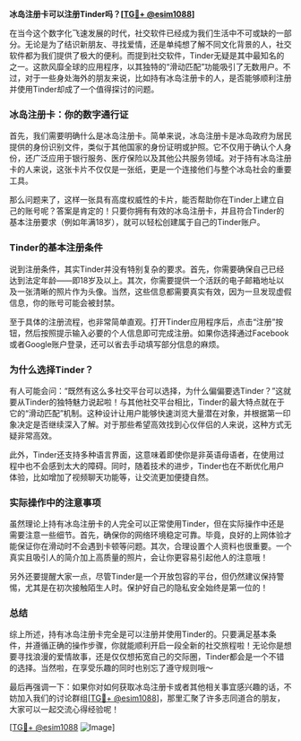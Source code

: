 **冰岛注册卡可以注册Tinder吗？[[TG💪+ @esim1088](https://t.me/s/esim1088)]**

在当今这个数字化飞速发展的时代，社交软件已经成为我们生活中不可或缺的一部分。无论是为了结识新朋友、寻找爱情，还是单纯想了解不同文化背景的人，社交软件都为我们提供了极大的便利。而提到社交软件，Tinder无疑是其中最知名的之一。这款风靡全球的应用程序，以其独特的“滑动匹配”功能吸引了无数用户。不过，对于一些身处海外的朋友来说，比如持有冰岛注册卡的人，是否能够顺利注册并使用Tinder却成了一个值得探讨的问题。

### 冰岛注册卡：你的数字通行证

首先，我们需要明确什么是冰岛注册卡。简单来说，冰岛注册卡是冰岛政府为居民提供的身份识别文件，类似于其他国家的身份证明或护照。它不仅用于确认个人身份，还广泛应用于银行服务、医疗保险以及其他公共服务领域。对于持有冰岛注册卡的人来说，这张卡片不仅仅是一张纸，更是一个连接他们与整个冰岛社会的重要工具。

那么问题来了，这样一张具有高度权威性的卡片，能否帮助你在Tinder上建立自己的账号呢？答案是肯定的！只要你拥有有效的冰岛注册卡，并且符合Tinder的基本注册要求（例如年满18岁），就可以轻松创建属于自己的Tinder账户。

### Tinder的基本注册条件

说到注册条件，其实Tinder并没有特别复杂的要求。首先，你需要确保自己已经达到法定年龄——即18岁及以上。其次，你需要提供一个活跃的电子邮箱地址以及一张清晰的照片作为头像。当然，这些信息都需要真实有效，因为一旦发现虚假信息，你的账号可能会被封禁。

至于具体的注册流程，也非常简单直观。打开Tinder应用程序后，点击“注册”按钮，然后按照提示输入必要的个人信息即可完成注册。如果你选择通过Facebook或者Google账户登录，还可以省去手动填写部分信息的麻烦。

### 为什么选择Tinder？

有人可能会问：“既然有这么多社交平台可以选择，为什么偏偏要选Tinder？”这就要从Tinder的独特魅力说起啦！与其他社交平台相比，Tinder的最大特点就在于它的“滑动匹配”机制。这种设计让用户能够快速浏览大量潜在对象，并根据第一印象决定是否继续深入了解。对于那些希望高效找到心仪伴侣的人来说，这种方式无疑非常高效。

此外，Tinder还支持多种语言界面，这意味着即使你是非英语母语者，在使用过程中也不会感到太大的障碍。同时，随着技术的进步，Tinder也在不断优化用户体验，比如增加了视频聊天功能等，让交流更加便捷自然。

### 实际操作中的注意事项

虽然理论上持有冰岛注册卡的人完全可以正常使用Tinder，但在实际操作中还是需要注意一些细节。首先，确保你的网络环境稳定可靠。毕竟，良好的上网体验才能保证你在滑动时不会遇到卡顿等问题。其次，合理设置个人资料也很重要。一个真实且吸引人的简介加上高质量的照片，会让你更容易引起他人的注意哦！

另外还要提醒大家一点，尽管Tinder是一个开放包容的平台，但仍然建议保持警惕，尤其是在初次接触陌生人时。保护好自己的隐私安全始终是第一位的！

### 总结

综上所述，持有冰岛注册卡完全是可以注册并使用Tinder的。只要满足基本条件，并遵循正确的操作步骤，你就能顺利开启一段全新的社交旅程啦！无论你是想要寻找浪漫的爱情故事，还是仅仅想拓宽自己的交际圈，Tinder都会是一个不错的选择。当然啦，在享受乐趣的同时也别忘了遵守规则哦～

最后再强调一下：如果你对如何获取冰岛注册卡或者其他相关事宜感兴趣的话，不妨加入我们的讨论群组[[TG💪+ @esim1088](https://t.me/s/esim1088)]，那里汇聚了许多志同道合的朋友，大家可以一起交流心得经验呢！

[[TG💪+ @esim1088](https://t.me/s/esim1088) ![Image](https://i.postimg.cc/4NQfJmqS/Snipaste-2025-05-13-00-14-12.png)]
